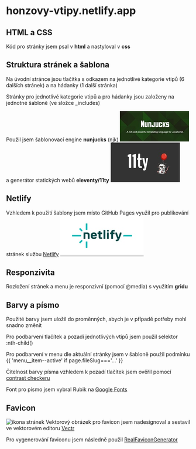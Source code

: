 honzovy-vtipy.netlify.app
===================

HTML a CSS
------------------
Kód pro stránky jsem psal v **html** a nastyloval v **css**

Struktura stránek a šablona
------------------------------------
Na úvodní stránce jsou tlačítka s odkazem na jednotlivé kategorie vtipů (6 dalších stránek) a na hádanky (1 další stránka) 

Stránky pro jednotlivé kategorie vtipů a pro hádanky jsou založeny na jednotné šabloně (ve složce _includes) 

Použil jsem šablonovací engine **nunjucks** (njk) ![obrázek nunjucks](/images/njk.jpg) a generátor statických webů **eleventy/11ty** ![obrázek eleventy](/images/eleventy.jpg)

Netlify
---------
Vzhledem k použití šablony jsem místo GitHub Pages využil pro publikování stránek službu [Netlify](https://netlify.com) ![obrázek netlify](/images/netlify.jpg)

Responzivita
-----------------
Rozložení stránek a menu je responzivní (pomocí @media) s využitím **gridu**

Barvy a písmo
-------------------
Použité barvy jsem uložil do proměnných, abych je v případě potřeby mohl snadno změnit 

Pro podbarvení tlačítek a pozadí jednotlivých vtipů jsem použil selektor :nth-child() 

Pro podbarvení v menu dle aktuální stránky jsem v šabloně použil podmínku {{ 'menu__item--active' if page.fileSlug==='...' }}

Čitelnost barvy písma vzhledem k pozadí tlačítek jsem ověřil pomocí [contrast checkeru](https://webaim.org/resources/contrastchecker/)

Font pro písmo jsem vybral Rubik na [Google Fonts](https://fonts.google.com/)

Favicon
-----------
![ikona stránek](/favicon/favicon.ico) Vektorový obrázek pro favicon jsem nadesignoval a sestavil ve vektorovém editoru [Vectr](vectr.com) 

Pro vygenerování faviconu jsem následně použil [RealFaviconGenerator](https://realfavicongenerator.net/)
